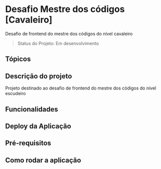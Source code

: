 # Desafio Mestre dos códigos [Cavaleiro]
Desafio de frontend do mestre dos códigos do nível cavaleiro

> Status do Projeto: Em desenvolvimento

## Tópicos

## Descrição do projeto

Projeto destinado ao desafio de frontend do mestre dos códigos do nível escudeiro

## Funcionalidades

## Deploy da Aplicação

## Pré-requisitos

## Como rodar a aplicação

